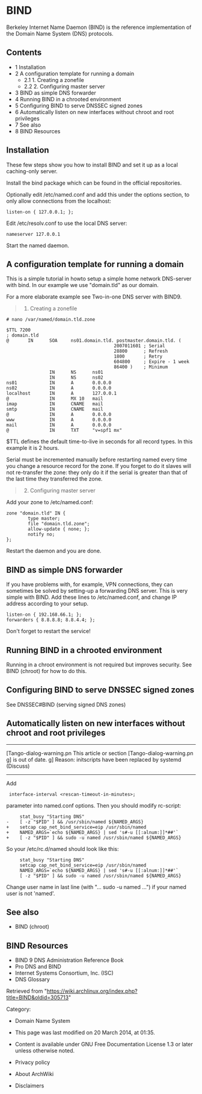 BIND
====

Berkeley Internet Name Daemon (BIND) is the reference implementation of
the Domain Name System (DNS) protocols.

Contents
--------

-   1 Installation
-   2 A configuration template for running a domain
    -   2.1 1. Creating a zonefile
    -   2.2 2. Configuring master server
-   3 BIND as simple DNS forwarder
-   4 Running BIND in a chrooted environment
-   5 Configuring BIND to serve DNSSEC signed zones
-   6 Automatically listen on new interfaces without chroot and root
    privileges
-   7 See also
-   8 BIND Resources

Installation
------------

These few steps show you how to install BIND and set it up as a local
caching-only server.

Install the bind package which can be found in the official
repositories.

Optionally edit /etc/named.conf and add this under the options section,
to only allow connections from the localhost:

    listen-on { 127.0.0.1; };

Edit /etc/resolv.conf to use the local DNS server:

    nameserver 127.0.0.1

Start the named daemon.

A configuration template for running a domain
---------------------------------------------

This is a simple tutorial in howto setup a simple home network
DNS-server with bind. In our example we use "domain.tld" as our domain.

For a more elaborate example see Two-in-one DNS server with BIND9.

> 1. Creating a zonefile

    # nano /var/named/domain.tld.zone

    $TTL 7200
    ; domain.tld
    @       IN      SOA     ns01.domain.tld. postmaster.domain.tld. (
                                            2007011601 ; Serial
                                            28800      ; Refresh
                                            1800       ; Retry
                                            604800     ; Expire - 1 week
                                            86400 )    ; Minimum
                    IN      NS      ns01
                    IN      NS      ns02
    ns01            IN      A       0.0.0.0
    ns02            IN      A       0.0.0.0
    localhost       IN      A       127.0.0.1
    @               IN      MX 10   mail
    imap            IN      CNAME   mail
    smtp            IN      CNAME   mail
    @               IN      A       0.0.0.0
    www             IN      A       0.0.0.0
    mail            IN      A       0.0.0.0
    @               IN      TXT     "v=spf1 mx"

$TTL defines the default time-to-live in seconds for all record types.
In this example it is 2 hours.

Serial must be incremented manually before restarting named every time
you change a resource record for the zone. If you forget to do it slaves
will not re-transfer the zone: they only do it if the serial is greater
than that of the last time they transferred the zone.

> 2. Configuring master server

Add your zone to /etc/named.conf:

    zone "domain.tld" IN {
            type master;
            file "domain.tld.zone";
            allow-update { none; };
            notify no;
    };

Restart the daemon and you are done.

BIND as simple DNS forwarder
----------------------------

If you have problems with, for example, VPN connections, they can
sometimes be solved by setting-up a forwarding DNS server. This is very
simple with BIND. Add these lines to /etc/named.conf, and change IP
address according to your setup.

    listen-on { 192.168.66.1; };
    forwarders { 8.8.8.8; 8.8.4.4; };

Don't forget to restart the service!

Running BIND in a chrooted environment
--------------------------------------

Running in a chroot environment is not required but improves security.
See BIND (chroot) for how to do this.

Configuring BIND to serve DNSSEC signed zones
---------------------------------------------

See DNSSEC#BIND (serving signed DNS zones)

Automatically listen on new interfaces without chroot and root privileges
-------------------------------------------------------------------------

  ------------------------ ------------------------ ------------------------
  [Tango-dialog-warning.pn This article or section  [Tango-dialog-warning.pn
  g]                       is out of date.          g]
                           Reason: initscripts have 
                           been replaced by systemd 
                           (Discuss)                
  ------------------------ ------------------------ ------------------------

Add

     interface-interval <rescan-timeout-in-minutes>;

parameter into named.conf options. Then you should modify rc-script:

         stat_busy "Starting DNS"
    -    [ -z "$PID" ] && /usr/sbin/named ${NAMED_ARGS}
    +    setcap cap_net_bind_service=eip /usr/sbin/named
    +    NAMED_ARGS=`echo ${NAMED_ARGS} | sed 's#-u [[:alnum:]]*##'`
    +    [ -z "$PID" ] && sudo -u named /usr/sbin/named ${NAMED_ARGS}

So your /etc/rc.d/named should look like this:

         stat_busy "Starting DNS"
         setcap cap_net_bind_service=eip /usr/sbin/named
         NAMED_ARGS=`echo ${NAMED_ARGS} | sed 's#-u [[:alnum:]]*##'`
         [ -z "$PID" ] && sudo -u named /usr/sbin/named ${NAMED_ARGS}

Change user name in last line (with "... sudo -u named ...") if your
named user is not 'named'.

See also
--------

-   BIND (chroot)

BIND Resources
--------------

-   BIND 9 DNS Administration Reference Book
-   Pro DNS and BIND
-   Internet Systems Consortium, Inc. (ISC)
-   DNS Glossary

Retrieved from
"https://wiki.archlinux.org/index.php?title=BIND&oldid=305713"

Category:

-   Domain Name System

-   This page was last modified on 20 March 2014, at 01:35.
-   Content is available under GNU Free Documentation License 1.3 or
    later unless otherwise noted.
-   Privacy policy
-   About ArchWiki
-   Disclaimers
